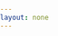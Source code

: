 ```yaml
---
layout: none
---
```


<!DOCTYPE html>
<html lang="en">
<head>  
    <meta charset="UTF-8">
    <meta name="viewport" content="width=device-width, initial-scale=1.0">
    <title>Scrollable Table</title>
    <style>
        body {
            font-family: Arial, sans-serif;
            margin: 0;
            padding: 0px;
            
        }
        .table-container {
            width:100vw;
          
      
           height: 100vh; /* Full viewport height */
            overflow-x: auto; /* Prevent body scrolling */
        border:thick black solid;
        }
        table {
          height:100vh;
        
            display: block;
        }
      thead {
        height:40px;
      }
        thead, tbody {
            display: block;
        }
        
        th, td {
            border: 1px solid #ddd;
            padding: 8px;
            text-align: left;
          min-width:100vw;
            max-width: 50ch; /* Maximum width of 80 characters */
            
        }
        thead th {
            background-color: #f4f4f4;
        }
    </style>
  <!-- tbody {
            
          
            max-height: calc(100vh - 40px); /* Adjust for padding */
        }-->
</head>
<body>
    <div class="table-container">
        <table>
            <thead>
                <tr>
                    <th>Header 1</th>
                    <th>Header 2</th>
                    <th>Header 3</th>
                </tr>
            </thead>
            <tbody>
                <tr>
                    <td>y 1: Lorem ipsum dolor sit amet, consectetur adipiscing elit.</td>
                    <td>Cell 2: Lorem ipsum dolor sit amet, consectetur adipiscing elit.</td>
                    <td>Cell 3: Lorem ipsum dolor sit amet, consectetur adipiscing elit.</td>
                </tr>
                <tr>
                    <td>Cell 4: Vestibulum ante ipsum primis in faucibus orci luctus et ultrices posuere cubilia curae.</td>
                    <td>Cell 5: Vestibulum ante ipsum primis in faucibus orci luctus et ultrices posuere cubilia curae.</td>
                    <td>Cell 6: Vestibulum ante ipsum primis in faucibus orci luctus et ultrices posuere cubilia curae.</td>
                </tr>
                <tr>
                    <td>Cell 7: Cras mattis consectetur purus sit amet fermentum.</td>
                    <td>Cell 8: Cras mattis consectetur purus sit amet fermentum.</td>
                    <td>Cell 9: Cras mattis consectetur purus sit amet fermentum.</td>
                </tr>
                <!-- More rows can be added here -->
            </tbody>
        </table>
    </div>
</body>
</html>
å
